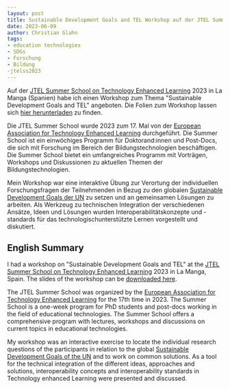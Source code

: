 ```yaml
--- 
layout: post
title: Sustainable Development Goals and TEL Workshop auf der JTEL Summer School 2023
date: 2023-06-09
author: Christian Glahn
tags: 
- education technologies
- SDGs
- Forschung
- Bildung
-jtelss2023
---
```


Auf der [JTEL Summer School on Technology Enhanced Learning](https://ea-tel.eu/jtelss) 2023 in La Manga (Spanien) habe ich einen Workshop zum Thema "Sustainable Development Goals and TEL" angeboten. Die Folien zum Workshop lassen sich [hier herunterladen](assets/files/JTELSS_sustainability.pdf) zu finden.

Die JTEL Summer School wurde 2023 zum 17. Mal von der [European Association for Technology Enhanced Learning](https://eatel.org) durchgeführt. Die Summer School ist ein einwöchiges Programm für Doktorand:innen und Post-Docs, die sich mit Forschung im Bereich der Bildungstechnologien beschäftigen. Die Summer School bietet ein umfangreiches Programm mit Vorträgen, Workshops und Diskussionen zu aktuellen Themen der Bildungstechnologien.

Mein Workshop war eine interaktive Übung zur Verortung der individuellen Forschungsfragen der Teilnehmenden in Bezug zu den globalen [Sustainable Development Goals der UN](https://sdgs.un.org/goals) zu setzen und an gemeinsamen Lösungen zu arbeiten. Als Werkzeug zu technischen Integration der verschiedenen Ansätze, Ideen und Lösungen wurden Interoperabilitätskonzepte und -standards für das technologischunterstützte Lernen vorgestellt und diskutiert.

## English Summary

I had a workshop on "Sustainable Development Goals and TEL" at the [JTEL Summer School on Technology Enhanced Learning](https://ea-tel.eu/jtelss) 2023 in La Manga, Spain. The slides of the workshop can be [downloaded here](assets/files/JTELSS_sustainability.pdf).

The JTEL Summer School was organized by the [European Association for Technology Enhanced Learning](https://eatel.org) for the 17th time in 2023. The Summer School is a one-week program for PhD students and post-docs working in the field of educational technologies. The Summer School offers a comprehensive program with lectures, workshops and discussions on current topics in educational technologies.

My workshop was an interactive exercise to locate the individual research questions of the participants in relation to the global [Sustainable Development Goals of the UN](https://sdgs.un.org/goals) and to work on common solutions. As a tool for the technical integration of the different ideas, approaches and solutions, interoperability concepts and interoperability standards in Technology enhanced Learning were presented and discussed.